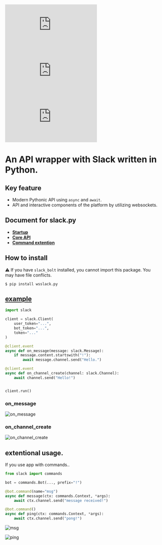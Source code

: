 ![PyPI](https://img.shields.io/pypi/v/wsslack.py)
![PyPI - License](https://img.shields.io/pypi/l/wsslack.py)
![PyPI - Downloads](https://img.shields.io/pypi/dm/wsslack.py)

# An API wrapper with Slack written in Python.

## Key feature
- Modern Pythonic API using `async` and `await`.
- API and interactive components of the platform  by utilizing websockets.

[//]: # (:warning: This is an alpha version.)

## Document for slack.py

- [**Startup**](https://slack-py.readthedocs.io/en/latest/startup.html)
- [**Core API**](https://slack-py.readthedocs.io/en/latest/api/index.html)
- [**Command extention**](https://slack-py.readthedocs.io/en/latest/commands/index.html)

## How to install

:warning: If you have `slack_bolt` installed, you cannot import this package. You may have file conflicts.

```shell
$ pip install wsslack.py
```


## [example](https://github.com/peco2282/slack.py/tree/main/examples)
```python
import slack

client = slack.Client(
    user_token="...",
    bot_token="...",
    token="..."
)

@client.event
async def on_message(message: slack.Message):
    if message.content.startswith("!"):
        await message.channel.send("Hello.")

@client.event
async def on_channel_create(channel: slack.Channel):
    await channel.send("Hello!")


client.run()
```
### **on_message**
![on_message](https://gyazo.com/cb37b7c67015f0f37a28d0d945dad3c4.png)

### **on_channel_create**
![on_channel_create](https://gyazo.com/40bec93c03343e43dee2180075716d39.png)

## extentional usage.
If you use app with commands..

```python
from slack import commands

bot = commands.Bot(..., prefix="!")

@bot.command(name="msg")
async def message(ctx: commands.Context, *args):
    await ctx.channel.send("message received!")

@bot.command()
async def ping(ctx: commands.Context, *args):
    await ctx.channel.send("pong!")
```

![msg](https://gyazo.com/38adfa4b18775e894d8c6f47d17d62f3.png)

![ping](https://gyazo.com/0f68ed0f4a125a2220782d703de0f24f.png)
